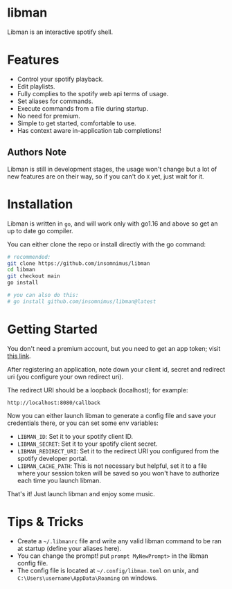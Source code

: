 # libman

Libman is an interactive spotify shell.

# Features

-	Control your spotify playback.
-	Edit playlists.
-	Fully complies to the spotify web api terms of usage.
-	Set aliases for commands.
-	Execute commands from a file during startup.
-	No need for premium.
-	Simple to get started, comfortable to use.
-	Has context aware in-application tab completions!

## Authors Note

Libman is still in development stages, the usage won't change but a lot of new features are on their way, so if you can't do `X` yet, just wait for it.

# Installation

Libman is written in `go`, and will work only with go1.16 and above so get an up to date go compiler.

You can either clone the repo or install directly with the go command:

```sh
# recommended:
git clone https://github.com/insomnimus/libman
cd libman
git checkout main
go install

# you can also do this:
# go install github.com/insomnimus/libman@latest
```

# Getting Started

You don't need a premium account, but you need to get an app token; visit [this link](https://developer.spotify.com/documentation/web-api/).

After registering an application, note down your client id, secret and redirect uri (you configure your own redirect uri).

The redirect URI should be a loopback (localhost); for example:

`http://localhost:8080/callback`

Now you can either launch libman to generate a config file and save your credentials there, or you can 
set some env variables:

-	`LIBMAN_ID`: Set it to your spotify client ID.
-	`LIBMAN_SECRET`: Set it to your spotify client secret.
-	`LIBMAN_REDIRECT_URI`: Set it to the redirect URI you configured from the spotify developer portal.
-	`LIBMAN_CACHE_PATH`:  This is not necessary but helpful, set it to a file where your session token will be saved so you won't have to authorize each time you launch libman.

That's it! Just launch libman and enjoy some music.

# Tips & Tricks

-	Create a `~/.libmanrc` file and write any valid libman command to be ran at startup (define your aliases here).
-	You can change the prompt! put `prompt MyNewPrompt>` in the libman config file.
-	The config file is located at `~/.config/libman.toml` on unix, and `C:\Users\username\AppData\Roaming` on windows.

